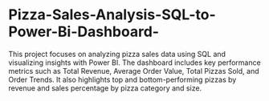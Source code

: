 # Pizza-Sales-Analysis-SQL-to-Power-Bi-Dashboard-
This project focuses on analyzing pizza sales data using SQL and visualizing insights with Power BI. The dashboard includes key performance metrics such as Total Revenue, Average Order Value, Total Pizzas Sold, and Order Trends. It also highlights top and bottom-performing pizzas by revenue and sales percentage by pizza category and size.
